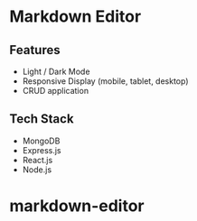 # Markdown Editor

## Features

- Light / Dark Mode
- Responsive Display (mobile, tablet, desktop)
- CRUD application

## Tech Stack

- MongoDB
- Express.js
- React.js
- Node.js
# markdown-editor
